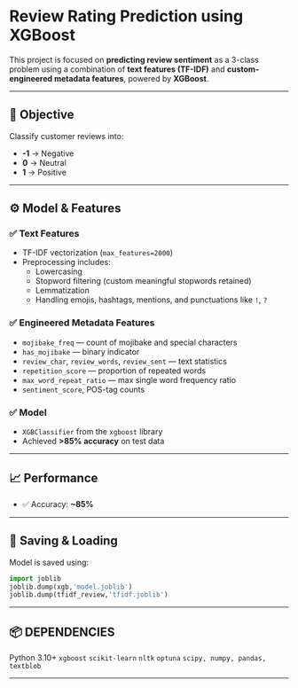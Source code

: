 # Review Rating Prediction using XGBoost

This project is focused on **predicting review sentiment** as a 3-class problem using a combination of **text features (TF-IDF)** and **custom-engineered metadata features**, powered by **XGBoost**.

---

## 🧠 Objective

Classify customer reviews into:

- **-1** → Negative   
- **0** → Neutral   
- **1** → Positive 

---

## ⚙️ Model & Features

### ✅ Text Features
- TF-IDF vectorization (`max_features=2000`)
- Preprocessing includes:
  - Lowercasing
  - Stopword filtering (custom meaningful stopwords retained)
  - Lemmatization
  - Handling emojis, hashtags, mentions, and punctuations like `!`, `?`

### ✅ Engineered Metadata Features
- `mojibake_freq` — count of mojibake and special characters
- `has_mojibake` — binary indicator
- `review_char`, `review_words`, `review_sent` — text statistics
- `repetition_score` — proportion of repeated words
- `max_word_repeat_ratio` — max single word frequency ratio
- `sentiment_score`, POS-tag counts

### ✅ Model
- `XGBClassifier` from the `xgboost` library
- Achieved **>85% accuracy** on test data 

---

## 📈 Performance

- ✅ Accuracy: **~85%**
---

## 💾 Saving & Loading

Model is saved using:
```python
import joblib
joblib.dump(xgb,'model.joblib')
joblib.dump(tfidf_review,'tfidf.joblib')
```
---
## 📦 DEPENDENCIES

Python 3.10+
`xgboost`
`scikit-learn`
`nltk`
`optuna`
`scipy, numpy, pandas, textblob`

---
